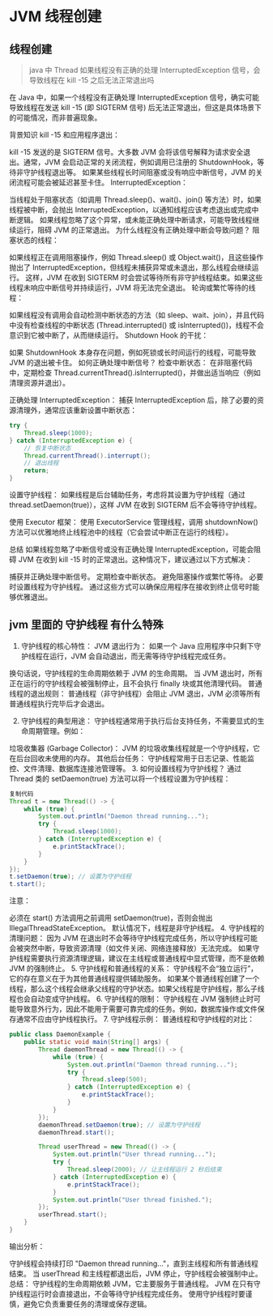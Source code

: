 # JVM 线程创建 

## 线程创建


> java 中 Thread 如果线程没有正确的处理 InterruptedException 信号，会导致线程在 kill -15 之后无法正常退出吗


在 Java 中，如果一个线程没有正确处理 InterruptedException 信号，确实可能导致线程在发送 kill -15 (即 SIGTERM 信号) 后无法正常退出，但这是具体场景下的可能情况，而非普遍现象。

背景知识
kill -15 和应用程序退出：

kill -15 发送的是 SIGTERM 信号。大多数 JVM 会将该信号解释为请求安全退出。通常，JVM 会启动正常的关闭流程，例如调用已注册的 ShutdownHook，等待非守护线程退出等。
如果某些线程长时间阻塞或没有响应中断信号，JVM 的关闭流程可能会被延迟甚至卡住。
InterruptedException：

当线程处于阻塞状态（如调用 Thread.sleep()、wait()、join() 等方法）时，如果线程被中断，会抛出 InterruptedException，以通知线程应该考虑退出或完成中断逻辑。
如果线程忽略了这个异常，或未能正确处理中断请求，可能导致线程继续运行，阻碍 JVM 的正常退出。
为什么线程没有正确处理中断会导致问题？
阻塞状态的线程：

如果线程正在调用阻塞操作，例如 Thread.sleep() 或 Object.wait()，且这些操作抛出了 InterruptedException，但线程未捕获异常或未退出，那么线程会继续运行。
这样，JVM 在收到 SIGTERM 时会尝试等待所有非守护线程结束。如果这些线程未响应中断信号并持续运行，JVM 将无法完全退出。
轮询或繁忙等待的线程：

如果线程没有调用会自动检测中断状态的方法（如 sleep、wait、join），并且代码中没有检查线程的中断状态 (Thread.interrupted() 或 isInterrupted())，线程不会意识到它被中断了，从而继续运行。
Shutdown Hook 的干扰：

如果 ShutdownHook 本身存在问题，例如死锁或长时间运行的线程，可能导致 JVM 的退出被卡住。
如何正确处理中断信号？
检查中断状态： 在非阻塞代码中，定期检查 Thread.currentThread().isInterrupted()，并做出适当响应（例如清理资源并退出）。

正确处理 InterruptedException： 捕获 InterruptedException 后，除了必要的资源清理外，通常应该重新设置中断状态：

```java
try {
    Thread.sleep(1000);
} catch (InterruptedException e) {
    // 恢复中断状态
    Thread.currentThread().interrupt();
    // 退出线程
    return;
}

```
设置守护线程： 如果线程是后台辅助任务，考虑将其设置为守护线程（通过 thread.setDaemon(true)），这样 JVM 在收到 SIGTERM 后不会等待守护线程。

使用 Executor 框架： 使用 ExecutorService 管理线程，调用 shutdownNow() 方法可以优雅地终止线程池中的线程（它会尝试中断正在运行的线程）。

总结
如果线程忽略了中断信号或没有正确处理 InterruptedException，可能会阻碍 JVM 在收到 kill -15 时的正常退出。这种情况下，建议通过以下方式解决：

捕获并正确处理中断信号。
定期检查中断状态。
避免阻塞操作或繁忙等待。
必要时设置线程为守护线程。
通过这些方式可以确保应用程序在接收到终止信号时能够优雅退出。


## jvm 里面的 守护线程 有什么特殊

1. 守护线程的核心特性：
JVM 退出行为： 如果一个 Java 应用程序中只剩下守护线程在运行，JVM 会自动退出，而无需等待守护线程完成任务。

换句话说，守护线程的生命周期依赖于 JVM 的生命周期。
当 JVM 退出时，所有正在运行的守护线程会被强制停止，且不会执行 finally 块或其他清理代码。
普通线程的退出规则： 普通线程（非守护线程）会阻止 JVM 退出，JVM 必须等所有普通线程执行完毕后才会退出。

2. 守护线程的典型用途：
守护线程通常用于执行后台支持任务，不需要显式的生命周期管理。例如：

垃圾收集器 (Garbage Collector)： JVM 的垃圾收集线程就是一个守护线程，它在后台回收未使用的内存。
其他后台任务： 守护线程常用于日志记录、性能监控、文件清理、数据库连接池管理等。
3. 如何设置线程为守护线程？
通过 Thread 类的 setDaemon(true) 方法可以将一个线程设置为守护线程：

```java
复制代码
Thread t = new Thread(() -> {
    while (true) {
        System.out.println("Daemon thread running...");
        try {
            Thread.sleep(1000);
        } catch (InterruptedException e) {
            e.printStackTrace();
        }
    }
});
t.setDaemon(true); // 设置为守护线程
t.start();
```

注意：

必须在 start() 方法调用之前调用 setDaemon(true)，否则会抛出 IllegalThreadStateException。
默认情况下，线程是非守护线程。
4. 守护线程的清理问题：
因为 JVM 在退出时不会等待守护线程完成任务，所以守护线程可能会被突然中断，导致资源清理（如文件关闭、网络连接释放）无法完成。
如果守护线程需要执行资源清理逻辑，建议在主线程或普通线程中显式管理，而不是依赖 JVM 的强制终止。
5. 守护线程和普通线程的关系：
守护线程不会“独立运行”，它的存在意义在于为其他普通线程提供辅助服务。
如果某个普通线程创建了一个线程，那么这个线程会继承父线程的守护状态。如果父线程是守护线程，那么子线程也会自动变成守护线程。
6. 守护线程的限制：
守护线程在 JVM 强制终止时可能导致意外行为，因此不能用于需要可靠完成的任务。例如，数据库操作或文件保存通常不应由守护线程执行。
7. 守护线程示例：
普通线程和守护线程的对比：

```java
public class DaemonExample {
    public static void main(String[] args) {
        Thread daemonThread = new Thread(() -> {
            while (true) {
                System.out.println("Daemon thread running...");
                try {
                    Thread.sleep(500);
                } catch (InterruptedException e) {
                    e.printStackTrace();
                }
            }
        });
        daemonThread.setDaemon(true); // 设置为守护线程
        daemonThread.start();

        Thread userThread = new Thread(() -> {
            System.out.println("User thread running...");
            try {
                Thread.sleep(2000); // 让主线程运行 2 秒后结束
            } catch (InterruptedException e) {
                e.printStackTrace();
            }
            System.out.println("User thread finished.");
        });
        userThread.start();
    }
}

```

输出分析：

守护线程会持续打印 "Daemon thread running..."，直到主线程和所有普通线程结束。
当 userThread 和主线程都退出后，JVM 停止，守护线程会被强制中止。
总结：
守护线程的生命周期依赖 JVM，它主要服务于普通线程。
JVM 在只有守护线程运行时会直接退出，不会等待守护线程完成任务。
使用守护线程时要谨慎，避免它负责重要任务的清理或保存逻辑。